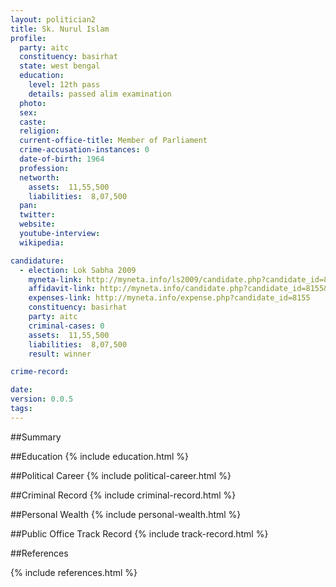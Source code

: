 ```yaml
---
layout: politician2
title: Sk. Nurul Islam
profile: 
  party: aitc
  constituency: basirhat
  state: west bengal
  education: 
    level: 12th pass
    details: passed alim examination
  photo: 
  sex: 
  caste: 
  religion: 
  current-office-title: Member of Parliament
  crime-accusation-instances: 0
  date-of-birth: 1964
  profession: 
  networth: 
    assets:  11,55,500
    liabilities:  8,07,500
  pan: 
  twitter: 
  website: 
  youtube-interview: 
  wikipedia: 

candidature: 
  - election: Lok Sabha 2009
    myneta-link: http://myneta.info/ls2009/candidate.php?candidate_id=8155
    affidavit-link: http://myneta.info/candidate.php?candidate_id=8155&scan=original
    expenses-link: http://myneta.info/expense.php?candidate_id=8155
    constituency: basirhat 
    party: aitc
    criminal-cases: 0
    assets:  11,55,500
    liabilities:  8,07,500
    result: winner 

crime-record: 

date: 
version: 0.0.5
tags: 
---
```

##Summary


##Education
{% include education.html %}


##Political Career
{% include political-career.html %}


##Criminal Record
{% include criminal-record.html %}


##Personal Wealth
{% include personal-wealth.html %}


##Public Office Track Record
{% include track-record.html %}


##References


{% include references.html %}